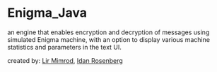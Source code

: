 # Enigma_Java
an engine that enables encryption and decryption of messages using simulated Enigma machine, with an option to display various machine statistics and parameters in the text UI.

created by:
[Lir Mimrod](https://github.com/lirmimrod),
[Idan Rosenberg](https://github.com/idan1356)


